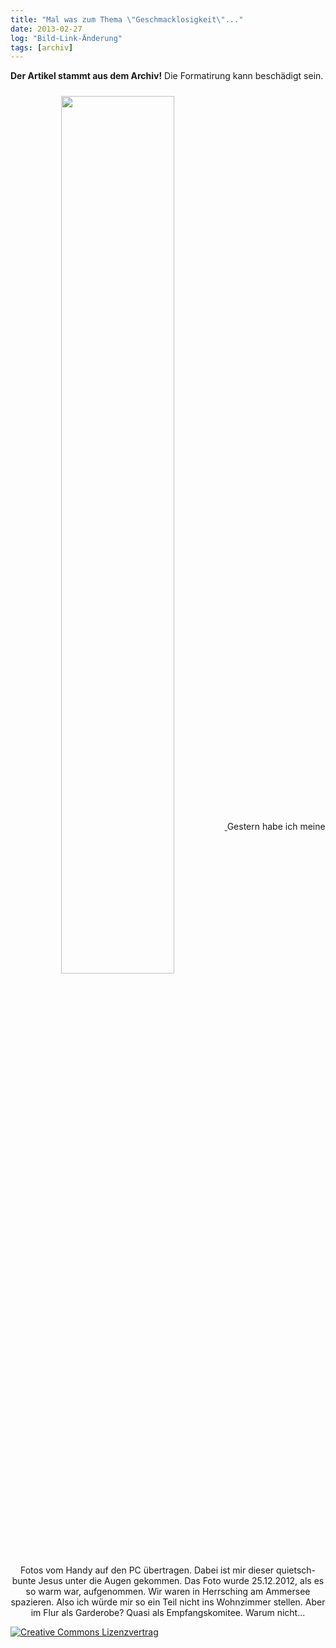 ```yaml
---
title: "Mal was zum Thema \"Geschmacklosigkeit\"..."
date: 2013-02-27
log: "Bild-Link-Änderung"
tags: [archiv]
---
```

**Der Artikel stammt aus dem Archiv!** Die Formatirung kann beschädigt sein.
<p  align="center" >
<a href="http://www.the-independent-friend.de/files/2012-12-25%2014.15.46.jpg"  >
<!-- <img src="http://www.the-independent-friend.de/files/ich_2012-12-25.jpg"  width="60%" height="auto"  align="center"  vspace="10" hspace="20" /> -->
<img src="http://www.the-independent-friend.de/files/2012-12-25%2014.15.46.jpg"  width="60%" height="auto"  align="center"  vspace="10" hspace="20" />
</a>
Gestern habe ich meine Fotos vom Handy auf den PC übertragen. Dabei ist mir dieser quietsch-bunte Jesus unter die Augen gekommen. Das Foto wurde 25.12.2012, als es so warm war, aufgenommen. Wir waren in Herrsching am Ammersee spazieren.  Also ich würde mir so ein Teil nicht ins Wohnzimmer stellen.  Aber im Flur als Garderobe? Quasi als Empfangskomitee. Warum nicht...



<a rel="license" href="http://creativecommons.org/licenses/by-sa/3.0/"><img alt="Creative Commons Lizenzvertrag" style="border-width:0" src="http://i.creativecommons.org/l/by-sa/3.0/88x31.png" /></a>
